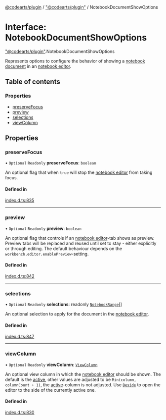 [@codearts/plugin](../README.md) / ["@codearts/plugin"](../modules/_codearts_plugin_.md) / NotebookDocumentShowOptions

# Interface: NotebookDocumentShowOptions

["@codearts/plugin"](../modules/_codearts_plugin_.md).NotebookDocumentShowOptions

Represents options to configure the behavior of showing a [notebook document](codearts_plugin_.NotebookDocument.md) in an [notebook editor](codearts_plugin_.NotebookEditor.md).

## Table of contents

### Properties

- [preserveFocus](codearts_plugin_.NotebookDocumentShowOptions.md#preservefocus)
- [preview](codearts_plugin_.NotebookDocumentShowOptions.md#preview)
- [selections](codearts_plugin_.NotebookDocumentShowOptions.md#selections)
- [viewColumn](codearts_plugin_.NotebookDocumentShowOptions.md#viewcolumn)

## Properties

### preserveFocus

• `Optional` `Readonly` **preserveFocus**: `boolean`

An optional flag that when `true` will stop the [notebook editor](codearts_plugin_.NotebookEditor.md) from taking focus.

#### Defined in

[index.d.ts:835](https://github.com/xyz-fish/cloudide-plugin-api/blob/9927cd6/index.d.ts#L835)

___

### preview

• `Optional` `Readonly` **preview**: `boolean`

An optional flag that controls if an [notebook editor](codearts_plugin_.NotebookEditor.md)-tab shows as preview. Preview tabs will
be replaced and reused until set to stay - either explicitly or through editing. The default behaviour depends
on the `workbench.editor.enablePreview`-setting.

#### Defined in

[index.d.ts:842](https://github.com/xyz-fish/cloudide-plugin-api/blob/9927cd6/index.d.ts#L842)

___

### selections

• `Optional` `Readonly` **selections**: readonly [`NotebookRange`](../classes/codearts_plugin_.NotebookRange.md)[]

An optional selection to apply for the document in the [notebook editor](codearts_plugin_.NotebookEditor.md).

#### Defined in

[index.d.ts:847](https://github.com/xyz-fish/cloudide-plugin-api/blob/9927cd6/index.d.ts#L847)

___

### viewColumn

• `Optional` `Readonly` **viewColumn**: [`ViewColumn`](../enums/codearts_plugin_.ViewColumn.md)

An optional view column in which the [notebook editor](codearts_plugin_.NotebookEditor.md) should be shown.
The default is the [active](../enums/codearts_plugin_.ViewColumn.md#active), other values are adjusted to
be `Min(column, columnCount + 1)`, the [active](../enums/codearts_plugin_.ViewColumn.md#active)-column is
not adjusted. Use [`Beside`](../enums/codearts_plugin_.ViewColumn.md#beside) to open the
editor to the side of the currently active one.

#### Defined in

[index.d.ts:830](https://github.com/xyz-fish/cloudide-plugin-api/blob/9927cd6/index.d.ts#L830)
